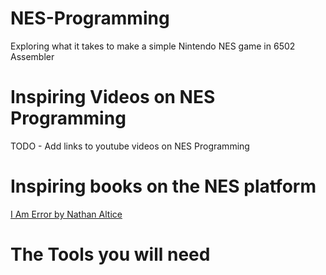 # NES-Programming

Exploring what it takes to make a simple Nintendo NES game in 6502 Assembler

# Inspiring Videos on NES Programming

TODO - Add links to youtube videos on NES Programming

# Inspiring books on the NES platform
[I Am Error by Nathan Altice](https://www.amazon.com/Am-Error-Nintendo-Computer-Entertainment/dp/0262028778)

# The Tools you will need
